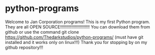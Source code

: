 # python-programs
Welcome to Jan Corporation programs!
This is my first Python program.
They are all OPEN SOURCE!!!!!!!!!!!!!!!!!!!!!!!!
You can download them from github or use the command git clone https://github.com/Thedarkstudios/python-programs/  (must have git installed and it works only on linux!!!)
Thank you for stopping by on my github repository!!!
